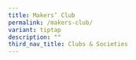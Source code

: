 ```yaml
---
title: Makers’ Club
permalink: /makers-club/
variant: tiptap
description: ""
third_nav_title: Clubs & Societies
---
```

<p></p>